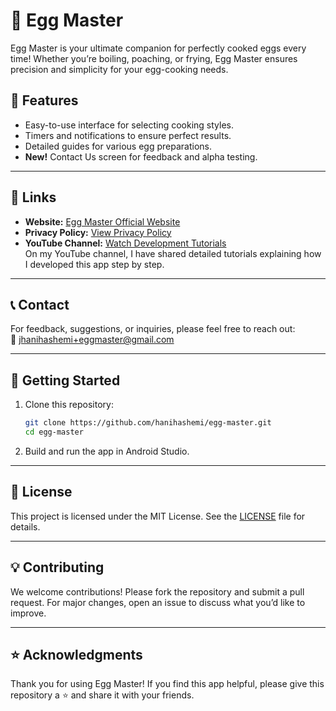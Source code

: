 # 🥚 Egg Master

Egg Master is your ultimate companion for perfectly cooked eggs every time! Whether you’re boiling, poaching, or frying, Egg Master ensures precision and simplicity for your egg-cooking needs.

## 🌟 Features
- Easy-to-use interface for selecting cooking styles.
- Timers and notifications to ensure perfect results.
- Detailed guides for various egg preparations.
- **New!** Contact Us screen for feedback and alpha testing.

---

## 🔗 Links

- **Website:** [Egg Master Official Website](https://hanihashemi.github.io/Egg-Master-App)  
- **Privacy Policy:** [View Privacy Policy](https://hanihashemi.github.io/Egg-Master-App/privacy-policy/)  
- **YouTube Channel:** [Watch Development Tutorials](https://youtube.com/@HaniTech)  
  On my YouTube channel, I have shared detailed tutorials explaining how I developed this app step by step.

---

## 📞 Contact

For feedback, suggestions, or inquiries, please feel free to reach out:  
📧 [jhanihashemi+eggmaster@gmail.com](mailto:jhanihashemi+eggmaster@gmail.com)

---

## 🚀 Getting Started

1. Clone this repository:
   ```bash
   git clone https://github.com/hanihashemi/egg-master.git
   cd egg-master
   ```
2. Build and run the app in Android Studio.

---

## 📄 License

This project is licensed under the MIT License. See the [LICENSE](LICENSE) file for details.

---

## 💡 Contributing

We welcome contributions! Please fork the repository and submit a pull request. For major changes, open an issue to discuss what you’d like to improve.

---

## ⭐ Acknowledgments

Thank you for using Egg Master! If you find this app helpful, please give this repository a ⭐ and share it with your friends.
